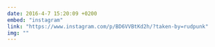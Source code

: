 ```yaml
---
date: 2016-4-7 15:20:09 +0200
embed: "instagram"
link: "https://www.instagram.com/p/BD6VVBtKd2h/?taken-by=rudpunk"
img: ""
---
```


